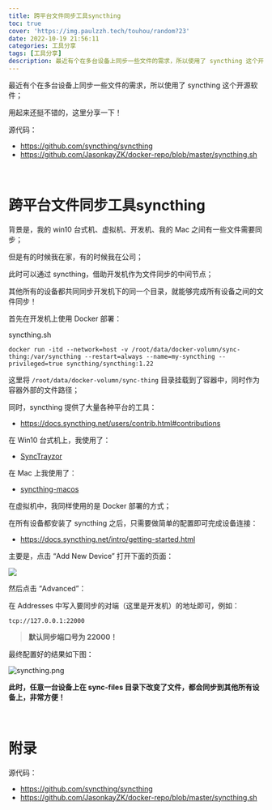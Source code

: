 ```yaml
---
title: 跨平台文件同步工具syncthing
toc: true
cover: 'https://img.paulzzh.tech/touhou/random?23'
date: 2022-10-19 21:56:11
categories: 工具分享
tags: [工具分享]
description: 最近有个在多台设备上同步一些文件的需求，所以使用了 syncthing 这个开源软件，用起来还挺不错的，这里分享一下！
---
```


最近有个在多台设备上同步一些文件的需求，所以使用了 syncthing 这个开源软件；

用起来还挺不错的，这里分享一下！

源代码：

-   https://github.com/syncthing/syncthing
-   https://github.com/JasonkayZK/docker-repo/blob/master/syncthing.sh

<br/>

<!--more-->

# **跨平台文件同步工具syncthing**

背景是，我的 win10 台式机、虚拟机、开发机、我的 Mac 之间有一些文件需要同步；

但是有的时候我在家，有的时候我在公司；

此时可以通过 syncthing，借助开发机作为文件同步的中间节点；

其他所有的设备都共同同步开发机下的同一个目录，就能够完成所有设备之间的文件同步！

首先在开发机上使用 Docker 部署：

syncthing.sh

```shell
docker run -itd --network=host -v /root/data/docker-volumn/sync-thing:/var/syncthing --restart=always --name=my-syncthing --privileged=true syncthing/syncthing:1.22
```

这里将 `/root/data/docker-volumn/sync-thing` 目录挂载到了容器中，同时作为容器外部的文件路径；

同时，syncthing 提供了大量各种平台的工具：

-   https://docs.syncthing.net/users/contrib.html#contributions

在 Win10 台式机上，我使用了：

-   [SyncTrayzor](https://github.com/canton7/SyncTrayzor)

在 Mac 上我使用了：

-   [syncthing-macos](https://github.com/syncthing/syncthing-macos)

在虚拟机中，我同样使用的是 Docker 部署的方式；

在所有设备都安装了 syncthing 之后，只需要做简单的配置即可完成设备连接：

-   https://docs.syncthing.net/intro/getting-started.html

主要是，点击 “Add New Device” 打开下面的页面：

![](https://docs.syncthing.net/_images/gs2.png)

然后点击 “Advanced”：

在 Addresses 中写入要同步的对端（这里是开发机）的地址即可，例如：

```
tcp://127.0.0.1:22000
```

>   **默认同步端口号为 22000！**

最终配置好的结果如下图：

![syncthing.png](https://cdn.jsdelivr.net/gh/jasonkayzk/blog_static@master/images/syncthing.png)

**此时，任意一台设备上在 sync-files 目录下改变了文件，都会同步到其他所有设备上，非常方便！**

<br/>

# **附录**

源代码：

-   https://github.com/syncthing/syncthing
-   https://github.com/JasonkayZK/docker-repo/blob/master/syncthing.sh


<br/>
